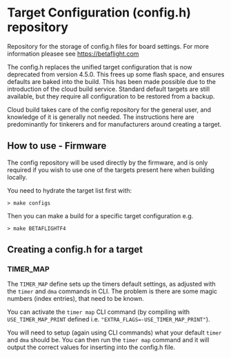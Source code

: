 # Target Configuration (config.h) repository

Repository for the storage of config.h files for board settings. For more information pleasee see https://betaflight.com

The config.h replaces the unified target configuration that is now deprecated from version 4.5.0. This frees up some flash space, and ensures defaults are baked into the build. This has been made possible due to the introduction of the cloud build service. Standard default targets are still available, but they require all configuration to be restored from a backup.

Cloud build takes care of the config repository for the general user, and knowledge of it is generally not needed. The instructions here are predominantly for tinkerers and for manufacturers around creating a target.

## How to use - Firmware

The config repository will be used directly by the firmware, and is only required if you wish to use one of the targets present here when building locally. 

You need to hydrate the target list first with:

```
> make configs
```

Then you can make a build for a specific target configuration e.g. 
```
> make BETAFLIGHTF4
``` 

## Creating a config.h for a target

### TIMER_MAP

The `TIMER_MAP` define sets up the timers default settings, as adjusted with the `timer` and `dma` commands in CLI. The problem is there are some magic numbers (index entries), that need to be known.
 
You can activate the `timer map` CLI command (by compiling with `USE_TIMER_MAP_PRINT` defined i.e. `"EXTRA_FLAGS=-USE_TIMER_MAP_PRINT"`).

You will need to setup (again using CLI commands) what your default `timer` and `dma` should be. You can then run the `timer map` command and it will output the correct values for inserting into the config.h file.

